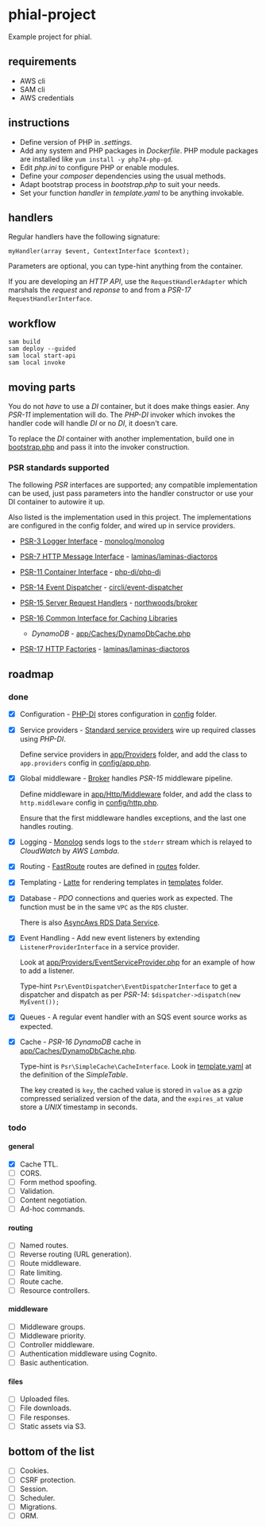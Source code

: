 # phial-project

Example project for phial.

## requirements

* AWS cli
* SAM cli
* AWS credentials

## instructions

* Define version of PHP in _.settings_.
* Add any system and PHP packages in _Dockerfile_. PHP module packages are installed like `yum install -y php74-php-gd`.
* Edit _php.ini_ to configure PHP or enable modules.
* Define your _composer_ dependencies using the usual methods.
* Adapt bootstrap process in _bootstrap.php_ to suit your needs.
* Set your function _handler_ in _template.yaml_ to be anything invokable.

## handlers

Regular handlers have the following signature:

```
myHandler(array $event, ContextInterface $context);
```

Parameters are optional, you can type-hint anything from the container.

If you are developing an _HTTP API_, use the `RequestHandlerAdapter` which marshals the _request_ and _reponse_ to and from a _PSR-17_ `RequestHandlerInterface`.

## workflow

```
sam build
sam deploy --guided
sam local start-api
sam local invoke
```

## moving parts

You do not _have_ to use a _DI_ container, but it does make things easier. Any _PSR-11_ implementation will do. The _PHP-DI_ invoker which invokes the handler code will handle _DI_ or no _DI_, it doesn't care.

To replace the _DI_ container with another implementation, build one in [bootstrap.php](bootstrap.php) and pass it into the invoker construction.

### PSR standards supported

The following _PSR_ interfaces are supported; any compatible implementation can be used, just pass parameters into the handler constructor or use your DI container to autowire it up.

Also listed is the implementation used in this project. The implementations are configured in the config folder, and wired up in service providers.

* [PSR-3 Logger Interface](https://www.php-fig.org/psr/psr-3) - [monolog/monolog](https://packagist.org/packages/monolog/monolog)
* [PSR-7 HTTP Message Interface](https://www.php-fig.org/psr/psr-7) - [laminas/laminas-diactoros](https://packagist.org/packages/laminas/laminas-diactoros)
* [PSR-11 Container Interface](https://www.php-fig.org/psr/psr-11) - [php-di/php-di](https://packagist.org/packages/php-di/php-di)
* [PSR-14 Event Dispatcher](https://www.php-fig.org/psr/psr-14) - [circli/event-dispatcher](https://packagist.org/packages/circli/event-dispatcher)
* [PSR-15 Server Request Handlers](https://www.php-fig.org/psr/psr-15) - [northwoods/broker](https://packagist.org/packages/northwoods/broker)
* [PSR-16 Common Interface for Caching Libraries](https://www.php-fig.org/psr/psr-16)

  * _DynamoDB_ - [app/Caches/DynamoDbCache.php](app/Caches/DynamoDbCache.php)

* [PSR-17 HTTP Factories](https://www.php-fig.org/psr/psr-17) - [laminas/laminas-diactoros](https://packagist.org/packages/laminas/laminas-diactoros)

## roadmap

### done

- [x] Configuration - [PHP-DI](https://php-di.org/) stores configuration in [config](config) folder.
- [x] Service providers - [Standard service providers](https://github.com/container-interop/service-provider/) wire up required classes using _PHP-DI_.

  Define service providers in [app/Providers](app/Providers) folder, and add the class to `app.providers` config in [config/app.php](config/app.php).

- [x] Global middleware - [Broker](https://github.com/northwoods/broker) handles _PSR-15_ middleware pipeline.

  Define middleware in [app/Http/Middleware](app/Http/Middleware) folder, and add the class to `http.middleware` config in [config/http.php](config/http.php).

  Ensure that the first middleware handles exceptions, and the last one handles routing.

- [x] Logging - [Monolog](https://github.com/Seldaek/monolog) sends logs to the `stderr` stream which is relayed to _CloudWatch_ by _AWS Lambda_.
- [x] Routing - [FastRoute](https://github.com/nikic/FastRoute) routes are defined in [routes](routes) folder.
- [x] Templating - [Latte](latte.nette.org/) for rendering templates in [templates](templates) folder.
- [x] Database - _PDO_ connections and queries work as expected. The function must be in the same `VPC` as the `RDS` cluster.

  There is also [AsyncAws RDS Data Service](https://packagist.org/packages/async-aws/rds-data-service).

- [x] Event Handling - Add new event listeners by extending `ListenerProviderInterface` in a service provider.

  Look at [app/Providers/EventServiceProvider.php](app/Providers/EventServiceProvider.php) for an example of how to add a listener.

  Type-hint `Psr\EventDispatcher\EventDispatcherInterface` to get a dispatcher and dispatch as per _PSR-14_: `$dispatcher->dispatch(new MyEvent());`
- [x] Queues - A regular event handler with an SQS event source works as expected.
- [x] Cache - _PSR-16_ _DynamoDB_ cache in [app/Caches/DynamoDbCache.php](app/Caches/DynamoDbCache.php).

  Type-hint is `Psr\SimpleCache\CacheInterface`. Look in [template.yaml](template.yaml#L47) at the definition of the _SimpleTable_.

  The key created is `key`, the cached value is stored in `value` as a _gzip_ compressed serialized version of the data, and the `expires_at` value store a _UNIX_ timestamp in seconds.

### todo

#### general

- [x] Cache TTL.
- [ ] CORS.
- [ ] Form method spoofing.
- [ ] Validation.
- [ ] Content negotiation.
- [ ] Ad-hoc commands.

#### routing

- [ ] Named routes.
- [ ] Reverse routing (URL generation).
- [ ] Route middleware.
- [ ] Rate limiting.
- [ ] Route cache.
- [ ] Resource controllers.

#### middleware

- [ ] Middleware groups.
- [ ] Middleware priority.
- [ ] Controller middleware.
- [ ] Authentication middleware using Cognito.
- [ ] Basic authentication.

#### files

- [ ] Uploaded files.
- [ ] File downloads.
- [ ] File responses.
- [ ] Static assets via S3.

## bottom of the list

- [ ] Cookies.
- [ ] CSRF protection.
- [ ] Session.
- [ ] Scheduler.
- [ ] Migrations.
- [ ] ORM.
